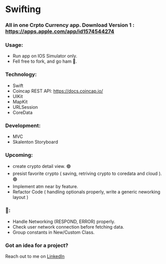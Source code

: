 # Swifting

<!-- # Read me Credit 💪🏾: [Erick Sanchez](https://github.com/mdrame/My-Simple-App) -->
<!-- # Welcome to Crypton!
<img src="/assets/V1.1.png" width="300px" height="600px" align="left">
<img src="/assets/V1.1DarkMode.png" width="300px" height="600px" > -->
### All in one Crpto Currency app. Download Version 1 : https://apps.apple.com/app/id1574544274 

### Usage:
* Run app on IOS Simulator only.
* Fell free to fork, and go ham 😤.

### Technology:
* Swift
* Coincap REST API: https://docs.coincap.io/
* UIKit 
* MapKit
* URLSession
* CoreData

### Development:
* MVC
* Skalenton Storyboard

### Upcoming:
- create crypto detail view. 🟢
- presist favorite crypto ( saving, retriving crypto to coredata and cloud ). 🟢
- Implement atm near by feature.
- Refactor Code ( handling optionals properly, write a generic neworking layout )

### 🐞:
- Handle Networking (RESPOND, ERROR) properly. 
- Check user network connection before fetching data.
- Group constants in New/Custom Class.

### Got an idea for a project?
Reach out to me on [LinkedIn](https://www.linkedin.com/in/mohammed-drame-273b17191/) 
